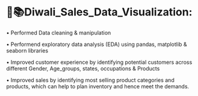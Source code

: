 # 💫📚Diwali_Sales_Data_Visualization:


• Performed Data cleaning & manipulation

• Performend exploratory data analysis (EDA) using pandas, matplotlib & seaborn libraries

• Improved customer experience by identifying potential customers across different Gender, Age_groups, states, occupations & Products

• Improved sales by identifying most selling product categories and products, which can help to plan inventory and hence meet the demands.
